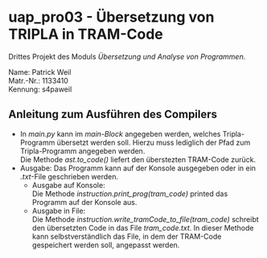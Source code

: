 # uap_pro03 - Übersetzung von TRIPLA in TRAM-Code

Drittes Projekt des Moduls *Übersetzung und Analyse von Programmen*.

Name: Patrick Weil  
Matr.-Nr.: 1133410  
Kennung: s4paweil


## Anleitung zum Ausführen des Compilers

- In *main.py* kann im *main-Block* angegeben werden, welches Tripla-Programm übersetzt werden soll. Hierzu muss lediglich der Pfad zum Tripla-Programm angegeben werden.  
Die Methode *ast.to_code()* liefert den überstezten TRAM-Code zurück.
 - Ausgabe: Das Programm kann auf der Konsole ausgegeben oder in ein *.txt*-File geschrieben werden.
    - Ausgabe auf Konsole:  
        Die Methode *instruction.print_prog(tram_code)* printed das Programm auf der Konsole aus.
    - Ausgabe in File:  
        Die Methode *instruction.write_tramCode_to_file(tram_code)* schreibt den übersetzten Code in das File *tram_code.txt*. In dieser Methode kann selbstverständlich das File, in dem der TRAM-Code gespeichert werden soll, angepasst werden.


